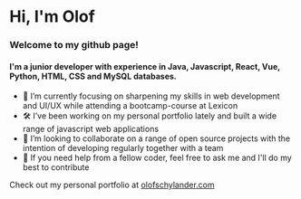 # Hi, I'm Olof
### Welcome to my github page!

#### I'm a junior developer with experience in Java, Javascript, React, Vue, Python, HTML, CSS and MySQL databases.


- 🌱 I’m currently focusing on sharpening my skills in web development and UI/UX while attending a bootcamp-course at Lexicon
- 🛠️ I’ve been working on my personal portfolio lately and built a wide range of javascript web applications  
- 👯 I’m looking to collaborate on a range of open source projects with the intention of developing regularly together with a team
- 💬 If you need help from a fellow coder, feel free to ask me and I'll do my best to contribute

Check out my personal portfolio at [olofschylander.com](https://olofschylander.com)


<!--
**olof-sky/olof-sky** is a ✨ _special_ ✨ repository because its `README.md` (this file) appears on your GitHub profile.

Here are some ideas to get you started:

- 🔭 I’m currently working on ...
- 🌱 I’m currently learning ...
- 👯 I’m looking to collaborate on ...
- 🤔 I’m looking for help with ...
- 💬 Ask me about ...
- 📫 How to reach me: ...
- 😄 Pronouns: ...
- ⚡ Fun fact: ...
-->
